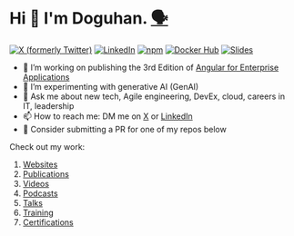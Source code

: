 # Hi 👋 I'm Doguhan. [🗣️](https://app2.nameshouts.com/names/public/my-recording/pronounce-doguhan-uluca-954)

<!-- SHIELDS -->
[![X (formerly Twitter)](https://img.shields.io/badge/@duluca-%23000000.svg?&style=for-the-badge&logo=x&logoColor=white)](https://x.com/intent/user?screen_name=duluca)
[![LinkedIn](https://img.shields.io/badge/linkedin-%230077B5.svg?&style=for-the-badge&logo=linkedin&logoColor=white)](https://www.linkedin.com/in/duluca/)
[![npm](https://img.shields.io/badge/npm-%23CB3837.svg?&style=for-the-badge&logo=npm&logoColor=white)](https://www.npmjs.com/~duluca)
[![Docker Hub](https://img.shields.io/badge/docker-%232496ED.svg?&style=for-the-badge&logo=docker&logoColor=white)](https://hub.docker.com/r/duluca/)
[![Slides](https://img.shields.io/badge/slides-%23E4637C.svg?&style=for-the-badge&logo=slides&logoColor=white)](https://slides.com/doguhanuluca)

<!-- [![Blog](https://img.shields.io/badge/blog-%233774E6.svg?&style=for-the-badge&logo=jekyll&logoColor=white)](https://expertlysimple.io)
[![YouTube](https://img.shields.io/badge/youtube-%23FF0000.svg?&style=for-the-badge&logo=youtube&logoColor=white)](https://www.youtube.com/@expertlysimple) 
-->

- 🔭 I’m working on publishing the 3rd Edition of [Angular for Enterprise Applications](https://angularforenterprise.com)
- 🌱 I’m experimenting with generative AI (GenAI)
- 💬 Ask me about new tech, Agile engineering, DevEx, cloud, careers in IT, leadership
- 📫 How to reach me: DM me on [X](https://twitter.com/messages/28426207-3805104374?recipient_id=3805104374&text=Hi%23from%23GitHub) or [LinkedIn](https://www.linkedin.com/in/duluca/)
- 👯 Consider submitting a PR for one of my repos below

Check out my work:

1. [Websites](https://duluca.github.io/#websites)
2. [Publications](https://duluca.github.io/#publications)
3. [Videos](https://duluca.github.io/#videos)
4. [Podcasts](https://duluca.github.io/#podcasts)
5. [Talks](https://duluca.github.io/#talks)
6. [Training](https://duluca.github.io/#training)
7. [Certifications](https://duluca.github.io/#certifications)
